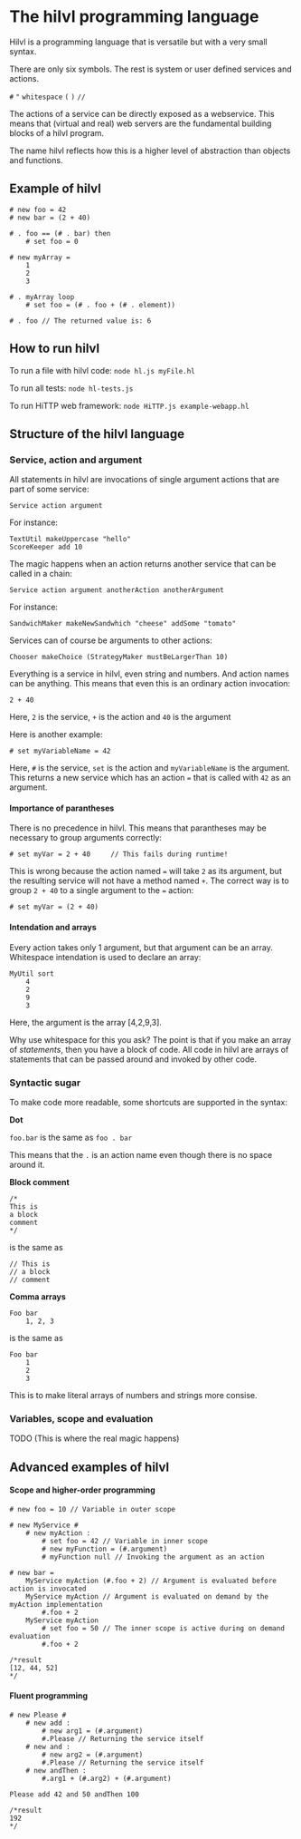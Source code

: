 # The hilvl programming language

Hilvl is a programming language that is versatile but with a very small syntax.

There are only six symbols. The rest is system or user defined services and actions.

`#` `"` `whitespace` `(` `)` `//`

The actions of a service can be directly exposed as a webservice. This means that (virtual and real) web servers are the fundamental building blocks of a hilvl program.

The name hilvl reflects how this is a higher level of abstraction than objects and functions.

## Example of hilvl
		
	# new foo = 42
	# new bar = (2 + 40)
		
	# . foo == (# . bar) then
		# set foo = 0
		
	# new myArray = 
		1
		2
		3
		
	# . myArray loop
		# set foo = (# . foo + (# . element))
		
	# . foo // The returned value is: 6

## How to run hilvl

To run a file with hilvl code: `node hl.js myFile.hl`
	
To run all tests: `node hl-tests.js`

To run HiTTP web framework: `node HiTTP.js example-webapp.hl`
	
## Structure of the hilvl language

### Service, action and argument

All statements in hilvl are invocations of single argument actions that are part of some service:

	Service action argument

For instance:

	TextUtil makeUppercase "hello"
	ScoreKeeper add 10

The magic happens when an action returns another service that can be called in a chain:

	Service action argument anotherAction anotherArgument

For instance:

	SandwichMaker makeNewSandwhich "cheese" addSome "tomato"

Services can of course be arguments to other actions:

	Chooser makeChoice (StrategyMaker mustBeLargerThan 10)

Everything is a service in hilvl, even string and numbers. And action names can be anything. This means that even this is an ordinary action invocation:

	2 + 40

Here, `2` is the service, `+` is the action and `40` is the argument

Here is another example:

	# set myVariableName = 42

Here, `#` is the service, `set` is the action and `myVariableName` is the argument. This returns a new service which has an action `=` that is called with `42` as an argument.

#### Importance of parantheses

There is no precedence in hilvl. This means that parantheses may be necessary to group arguments correctly:

	# set myVar = 2 + 40     // This fails during runtime!

This is wrong because the action named `=` will take `2` as its argument, but the resulting service will not have a method named `+`. The correct way is to group `2 + 40` to a single argument to the `=` action:

	# set myVar = (2 + 40)

#### Intendation and arrays

Every action takes only 1 argument, but that argument can be an array. Whitespace intendation is used to declare an array:

	MyUtil sort
		4
		2
		9
		3
		
Here, the argument is the array [4,2,9,3].

Why use whitespace for this you ask? The point is that if you make an array of *statements*, then you have a block of code. All code in hilvl are arrays of statements that can be passed around and invoked by other code.

### Syntactic sugar

To make code more readable, some shortcuts are supported in the syntax:

**Dot**

`foo.bar` is the same as  `foo . bar`

This means that the `.` is an action name even though there is no space around it.

**Block comment**

	/*
	This is
	a block
	comment
	*/

is the same as

	// This is
	// a block
	// comment
	
**Comma arrays**

	Foo bar
		1, 2, 3

is the same as

	Foo bar
		1
		2
		3
		
This is to make literal arrays of numbers and strings more consise.

### Variables, scope and evaluation

TODO (This is where the real magic happens)

## Advanced examples of hilvl

#### Scope and higher-order programming

	# new foo = 10 // Variable in outer scope

	# new MyService # 
		# new myAction :
			# set foo = 42 // Variable in inner scope
			# new myFunction = (#.argument)
			# myFunction null // Invoking the argument as an action
			
	# new bar = 
		MyService myAction (#.foo + 2) // Argument is evaluated before action is invocated
		MyService myAction // Argument is evaluated on demand by the myAction implementation
			#.foo + 2
		MyService myAction 
			# set foo = 50 // The inner scope is active during on demand evaluation
			#.foo + 2
			
	/*result
	[12, 44, 52]
	*/
	
#### Fluent programming

	# new Please # 
		# new add :
			# new arg1 = (#.argument)
			#.Please // Returning the service itself
		# new and :
			# new arg2 = (#.argument)
			#.Please // Returning the service itself
		# new andThen :
			#.arg1 + (#.arg2) + (#.argument)
			
	Please add 42 and 50 andThen 100
		
	/*result
	192
	*/